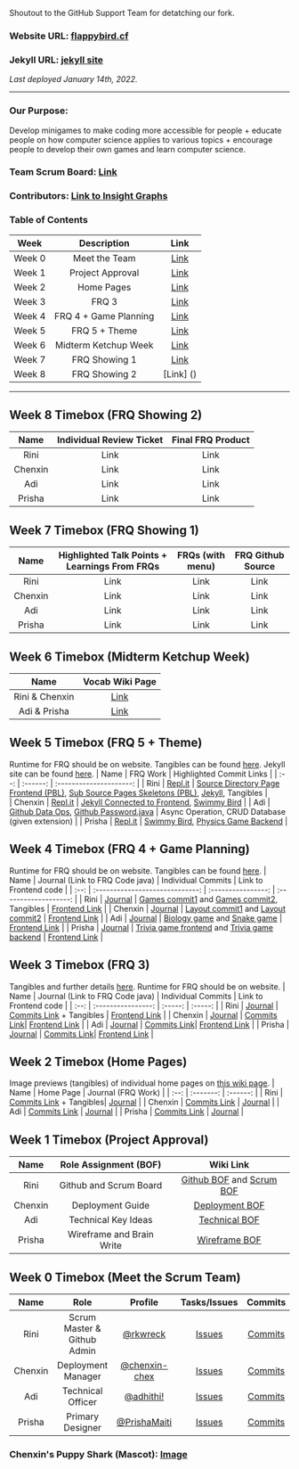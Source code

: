 Shoutout to the GitHub Support Team for detatching our fork.

### Website URL: [flappybird.cf](http://flappybird.cf/)
### Jekyll URL: [jekyll site](https://rkwreck.github.io/team_flappy_bird/)
_Last deployed January 14th, 2022._

-----------------------------------------------------------------------------------------------------------------------------------------------------------------
### Our Purpose:
Develop minigames to make coding more accessible for people + educate people on how computer science applies to various topics + encourage people to develop their own games and learn computer science.

### Team Scrum Board: [Link](https://github.com/rkwreck/team_flappy_bird/projects/1)
### Contributors: [Link to Insight Graphs](https://github.com/rkwreck/team_flappy_bird/graphs/contributors)

### Table of Contents 
| Week | Description | Link | 
| :--: | :---------: | :--: | 
| Week 0 | Meet the Team | [Link](https://github.com/rkwreck/team_flappy_bird#week-0-timebox-meet-the-scrum-team)| 
| Week 1 | Project Approval | [Link](https://github.com/rkwreck/team_flappy_bird#week-1-timebox-project-approval) | 
| Week 2 | Home Pages | [Link](https://github.com/rkwreck/team_flappy_bird#week-2-timebox-home-pages) |
| Week 3 | FRQ 3 | [Link](https://github.com/rkwreck/team_flappy_bird#week-2-timebox-home-pages) |
| Week 4 | FRQ 4 + Game Planning | [Link](https://github.com/rkwreck/team_flappy_bird#week-2-timebox-home-pages) |
| Week 5 | FRQ 5 + Theme | [Link](https://github.com/rkwreck/team_flappy_bird#week-2-timebox-home-pages) |
| Week 6 | Midterm Ketchup Week | [Link](https://github.com/rkwreck/team_flappy_bird/blob/master/README.md#week-6-timebox-midterm-ketchup-week) | 
| Week 7 | FRQ Showing 1 | [Link](https://github.com/rkwreck/team_flappy_bird/blob/master/README.md#week-7-timebox-frq-showing-1) | 
| Week 8 | FRQ Showing 2 | [Link] () | 

-----------------------------------------------------------------------------------------------------------------------------------------------------------------
## Week 8 Timebox (FRQ Showing 2) 
| Name | Individual Review Ticket | Final FRQ Product | 
| :--: | :----------------------: | :---------------: | 
| Rini | Link | Link |
| Chenxin | Link | Link |
| Adi | Link | Link |
| Prisha | Link | Link |

## Week 7 Timebox (FRQ Showing 1) 
| Name | Highlighted Talk Points + Learnings From FRQs | FRQs (with menu) | FRQ Github Source | 
| :--: | :-------------------------------------------: | :--------------: | :---------------: | 
| Rini | Link | Link| Link | 
| Chenxin | Link | Link| Link | 
| Adi | Link | Link| Link | 
| Prisha | Link | Link| Link | 

## Week 6 Timebox (Midterm Ketchup Week)
| Name | Vocab Wiki Page | 
| :--: | :-------------: |
| Rini & Chenxin | [Link](https://github.com/rkwreck/team_flappy_bird/wiki/Chenxin-&-Rini-Week-6-Midterm-(Vocab)) | 
| Adi & Prisha | [Link](https://github.com/rkwreck/team_flappy_bird/wiki/Adi-&-Prisha---Week-6-Midterm) | 

## Week 5 Timebox (FRQ 5 + Theme) 
Runtime for FRQ should be on website.
Tangibles can be found [here](https://github.com/rkwreck/team_flappy_bird/wiki/Week-5-PBL-Progress:-Swimmy-Bird,-Source-Pages,-and-Jekyll). 
Jekyll site can be found [here](https://rkwreck.github.io/team_flappy_bird/). 
| Name | FRQ Work | Highlighted Commit Links  | 
| :--: | :------: | :---------------------: | 
| Rini | [Repl.it](https://replit.com/join/rrkvyskgss-rini) | [Source Directory Page Frontend (PBL)](https://github.com/rkwreck/team_flappy_bird/commit/3928bf4a56c2ae11d7250cc80c88d24d14ed97ed), [Sub Source Pages Skeletons (PBL)](https://github.com/rkwreck/team_flappy_bird/commit/e368b979082c4d81270d50ed3ceb4553364d00d9), [Jekyll](https://github.com/rkwreck/team_flappy_bird/commit/c2beb394f510505d60d9ce0de2b1de069e0e9c36), Tangibles |  
| Chenxin | [Repl.it](https://replit.com/@chenxinNi/FRQ5#Main.java) | [Jekyll Connected to Frontend](https://github.com/rkwreck/team_flappy_bird/commit/d9c62d2f0f8b200537414274fbbf3393bbb60791), [Swimmy Bird](https://github.com/rkwreck/team_flappy_bird/commit/a06ff22784c1c9baeee9787a7e6426ce380528d1)  | 
| Adi | [Github Data Ops](https://github.com/adhithin/nighthawk_csa/blob/master/src/main/java/com/nighthawk/csa/mvc/DataOps/DataOpsController.java), [Github Password.java](https://github.com/adhithin/nighthawk_csa/blob/master/src/main/java/com/nighthawk/csa/mvc/DataOps/genericDataModel/Password.java) | Async Operation, CRUD Database (given extension) | 
| Prisha | [Repl.it](https://replit.com/@PrishaMaiti/PrishasTests#PasswordGenerator.java) | [Swimmy Bird](https://github.com/rkwreck/team_flappy_bird/commit/8a9ae872031d4f8fd0051105a421242742a17ef6), [Physics Game Backend](https://github.com/rkwreck/team_flappy_bird/commit/4c2251ae9e99378eb93c46e31b93ef428b406aec) | 


## Week 4 Timebox (FRQ 4 + Game Planning)  
Runtime for FRQ should be on website.
Tangibles can be found [here](https://github.com/rkwreck/team_flappy_bird/wiki/PBL-Progress-Tangibles:-Making-Games).
| Name | Journal (Link to FRQ Code java) | Individual Commits | Link to Frontend code |
| :--: | :-----------------------------: | :----------------: | :-------------------: |
| Rini | [Journal](https://docs.google.com/document/d/1MGJnbg-C82_RHkVBFWTm0NsNgXVti9ACZfjGJobwdt8/edit?usp=sharing) | [Games commit1](https://github.com/rkwreck/team_flappy_bird/commit/ea0e9a182d26dbe31fb424c91ebf3a39b890de9d) and [Games commit2](https://github.com/rkwreck/team_flappy_bird/commit/25aa85c5966e0ba91a35cffb290d3e4458732fd6), Tangibles | [Frontend Link](https://github.com/rkwreck/team_flappy_bird/blob/master/src/main/resources/templates/greetRini.html) |
| Chenxin | [Journal](https://docs.google.com/document/d/1Yva-kQ3c_p_qO1O4K9rHbdkfy4ubx91boqDq0Vm5avo/edit?usp=sharing) | [Layout commit1](https://github.com/rkwreck/team_flappy_bird/commit/48c7c15f896a5b56e1446c516e6c10c9d0feeb4b) and [Layout commit2](https://github.com/rkwreck/team_flappy_bird/commit/2dd7d17db5782600b12a0b6dc3d839a275aab7d9) | [Frontend Link](https://github.com/rkwreck/team_flappy_bird/blob/master/src/main/resources/templates/greetChenxin.html) |
| Adi | [Journal](https://padlet.com/adhithinmurthy07/qpjul2mieejnr1d6) | [Biology game](https://github.com/rkwreck/team_flappy_bird/commit/14216c9f07b51177d45e90834c9b68a0c67525f2) and [Snake game](https://github.com/rkwreck/team_flappy_bird/commit/53b5ce0bd2abaaae0abbc06637652e445e2628ee) | [Frontend Link](https://github.com/rkwreck/team_flappy_bird/blob/master/src/main/resources/templates/greetAdi.html) |
| Prisha | [Journal](https://docs.google.com/document/d/1UMpUJh6ypdTm1OwjPtjGThXWPG4ovmtr2x3-fMQVwFc/edit?usp=sharing) | [Trivia game frontend](https://github.com/rkwreck/team_flappy_bird/commit/cb0f0c525223569d521c9a47cd426a3c09d76930) and [Trivia game backend](https://github.com/rkwreck/team_flappy_bird/commit/682f5a0e91710bbd0f1b6d2d1440f07c1cf0eed6) | [Frontend Link](https://github.com/rkwreck/team_flappy_bird/blob/master/src/main/resources/templates/greetPrisha.html) |

## Week 3 Timebox (FRQ 3)  
Tangibles and further details [here](https://github.com/rkwreck/team_flappy_bird/issues/21).
Runtime for FRQ should be on website.
| Name | Journal (Link to FRQ Code java) | Individual Commits | Link to Frontend code |
| :--: | :----------------: | :-----: | :-----: |
| Rini | [Journal](https://docs.google.com/document/d/1MGJnbg-C82_RHkVBFWTm0NsNgXVti9ACZfjGJobwdt8/edit?usp=sharing) | [Commits Link](https://github.com/rkwreck/team_flappy_bird/commit/671e08068af0f10fba1886f061c83368d8b863e1) + Tangibles | [Frontend Link](https://github.com/rkwreck/team_flappy_bird/blob/master/src/main/resources/templates/draw.html) |
| Chenxin | [Journal](https://docs.google.com/document/d/1Yva-kQ3c_p_qO1O4K9rHbdkfy4ubx91boqDq0Vm5avo/edit?usp=sharing) | [Commits Link](https://github.com/rkwreck/team_flappy_bird/commit/9bdd746a83d99b652746934756586259b6bde340)| [Frontend Link](https://github.com/rkwreck/team_flappy_bird/blob/master/src/main/resources/templates/draw.html) |
| Adi | [Journal](https://padlet.com/adhithinmurthy07/qpjul2mieejnr1d6) | [Commits Link](https://github.com/rkwreck/team_flappy_bird/commit/5f527d28c11821a5754c55eb15eba29d8ff6a136)| [Frontend Link](https://github.com/rkwreck/team_flappy_bird/blob/master/src/main/resources/templates/draw.html) |
| Prisha | [Journal](https://docs.google.com/document/d/1UMpUJh6ypdTm1OwjPtjGThXWPG4ovmtr2x3-fMQVwFc/edit?usp=sharing) | [Commits Link](https://github.com/rkwreck/team_flappy_bird/commit/cbc39ace4b7a48cd7037df75f9f620a473fb5c63)| [Frontend Link](https://github.com/rkwreck/team_flappy_bird/blob/master/src/main/resources/templates/draw.html) |

## Week 2 Timebox (Home Pages) 
Image previews (tangibles) of individual home pages on [this wiki page](https://github.com/rkwreck/team_flappy_bird/wiki/Individual-Home-Pages-Preview-(Tangibles)).
| Name | Home Page |  Journal (FRQ Work) |
| :--: | :-------: | :------: |
| Rini | [Commits Link](https://github.com/rkwreck/team_flappy_bird/commit/1684feed6073eb081d28b10e4949d499bbc2c267) + Tangibles| [Journal](https://docs.google.com/document/d/1MGJnbg-C82_RHkVBFWTm0NsNgXVti9ACZfjGJobwdt8/edit?usp=sharing) |
| Chenxin | [Commits Link](https://github.com/rkwreck/team_flappy_bird/blob/master/src/main/resources/templates/greetChenxin.html) | [Journal](https://docs.google.com/document/d/1Yva-kQ3c_p_qO1O4K9rHbdkfy4ubx91boqDq0Vm5avo/edit?usp=sharing) |
| Adi | [Commits Link](https://github.com/rkwreck/team_flappy_bird/blob/master/src/main/resources/templates/greetAdi.html) | [Journal](https://padlet.com/adhithinmurthy07/qpjul2mieejnr1d6) |
| Prisha | [Commits Link](https://github.com/rkwreck/team_flappy_bird/blob/master/src/main/resources/templates/greetPrisha.html) | [Journal](https://docs.google.com/document/d/1UMpUJh6ypdTm1OwjPtjGThXWPG4ovmtr2x3-fMQVwFc/edit?usp=sharing) |

## Week 1 Timebox (Project Approval)
| Name | Role Assignment (BOF) | Wiki Link | 
| :--: | :-------------: | :-------: |
| Rini | Github and Scrum Board | [Github BOF](https://github.com/rkwreck/team_flappy_bird/wiki/BOF-Github-Policy-Document-(Tech-Talk-0.3)) and [Scrum BOF](https://github.com/rkwreck/team_flappy_bird/wiki/BOF-Scrum-Masters-(Tech-Talk-0.2)) |
| Chenxin | Deployment Guide | [Deployment BOF](https://github.com/rkwreck/team_flappy_bird/wiki/Deployment-Guide-(Tech-Talk-0.4)) |
| Adi | Technical Key Ideas | [Technical BOF](https://github.com/rkwreck/team_flappy_bird/wiki/Wireframes#technical-key-ideas) |
| Prisha | Wireframe and Brain Write | [Wireframe BOF](https://github.com/rkwreck/team_flappy_bird/wiki/Wireframes) |

## Week 0 Timebox (Meet the Scrum Team) 
| Name | Role | Profile | Tasks/Issues | Commits | Journal | 
| :--: | :--: | :-----: | :----------: | :-----: | :-----: | 
| Rini | Scrum Master & Github Admin | [@rkwreck](https://github.com/rkwreck) | [Issues](https://github.com/rkwreck/team_flappy_bird/issues/assigned/rkwreck) | [Commits](https://github.com/rkwreck/team_flappy_bird/commits?author=rkwreck) | [Journal](https://docs.google.com/document/d/1MGJnbg-C82_RHkVBFWTm0NsNgXVti9ACZfjGJobwdt8/edit?usp=sharing)| 
| Chenxin | Deployment Manager | [@chenxin-chex](https://github.com/chenxin-chex) | [Issues](https://github.com/rkwreck/team_flappy_bird/issues/assigned/chenxin-chex) | [Commits](https://github.com/rkwreck/team_flappy_bird/commits?author=chenxin-chex) | [Journal](https://docs.google.com/document/d/1Yva-kQ3c_p_qO1O4K9rHbdkfy4ubx91boqDq0Vm5avo/edit?usp=sharing) | 
| Adi | Technical Officer | [@adhithi!](https://github.com/adhithin) | [Issues](https://github.com/rkwreck/team_flappy_bird/issues/assigned/adhithin) | [Commits](https://github.com/rkwreck/team_flappy_bird/commits?author=adhithin) | [Journal](https://padlet.com/adhithinmurthy07/qpjul2mieejnr1d6) |
| Prisha | Primary Designer | [@PrishaMaiti](https://github.com/PrishaMaiti) | [Issues](https://github.com/rkwreck/team_flappy_bird/issues/assigned/PrishaMaiti)| [Commits](https://github.com/rkwreck/team_flappy_bird/commits?author=PrishaMaiti) | [Journal](https://docs.google.com/document/d/1UMpUJh6ypdTm1OwjPtjGThXWPG4ovmtr2x3-fMQVwFc/edit?usp=sharing) |  
   
### Chenxin's Puppy Shark (Mascot): [Image](https://github.com/rkwreck/team_flappy_bird/blob/master/src/main/resources/static/images/puppy_shark.png)
